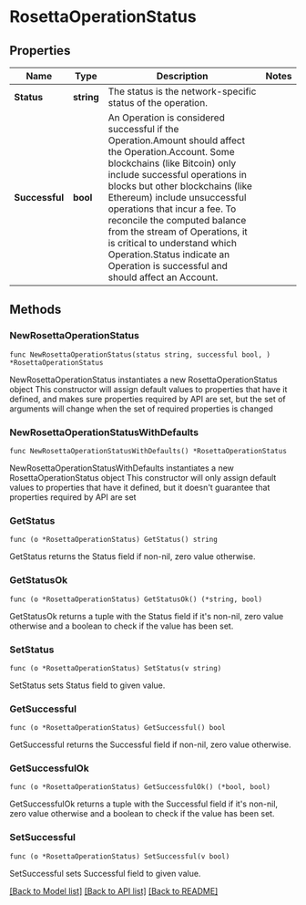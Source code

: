 # RosettaOperationStatus

## Properties

Name | Type | Description | Notes
------------ | ------------- | ------------- | -------------
**Status** | **string** | The status is the network-specific status of the operation. | 
**Successful** | **bool** | An Operation is considered successful if the Operation.Amount should affect the Operation.Account. Some blockchains (like Bitcoin) only include successful operations in blocks but other blockchains (like Ethereum) include unsuccessful operations that incur a fee. To reconcile the computed balance from the stream of Operations, it is critical to understand which Operation.Status indicate an Operation is successful and should affect an Account. | 

## Methods

### NewRosettaOperationStatus

`func NewRosettaOperationStatus(status string, successful bool, ) *RosettaOperationStatus`

NewRosettaOperationStatus instantiates a new RosettaOperationStatus object
This constructor will assign default values to properties that have it defined,
and makes sure properties required by API are set, but the set of arguments
will change when the set of required properties is changed

### NewRosettaOperationStatusWithDefaults

`func NewRosettaOperationStatusWithDefaults() *RosettaOperationStatus`

NewRosettaOperationStatusWithDefaults instantiates a new RosettaOperationStatus object
This constructor will only assign default values to properties that have it defined,
but it doesn't guarantee that properties required by API are set

### GetStatus

`func (o *RosettaOperationStatus) GetStatus() string`

GetStatus returns the Status field if non-nil, zero value otherwise.

### GetStatusOk

`func (o *RosettaOperationStatus) GetStatusOk() (*string, bool)`

GetStatusOk returns a tuple with the Status field if it's non-nil, zero value otherwise
and a boolean to check if the value has been set.

### SetStatus

`func (o *RosettaOperationStatus) SetStatus(v string)`

SetStatus sets Status field to given value.


### GetSuccessful

`func (o *RosettaOperationStatus) GetSuccessful() bool`

GetSuccessful returns the Successful field if non-nil, zero value otherwise.

### GetSuccessfulOk

`func (o *RosettaOperationStatus) GetSuccessfulOk() (*bool, bool)`

GetSuccessfulOk returns a tuple with the Successful field if it's non-nil, zero value otherwise
and a boolean to check if the value has been set.

### SetSuccessful

`func (o *RosettaOperationStatus) SetSuccessful(v bool)`

SetSuccessful sets Successful field to given value.



[[Back to Model list]](../README.md#documentation-for-models) [[Back to API list]](../README.md#documentation-for-api-endpoints) [[Back to README]](../README.md)


